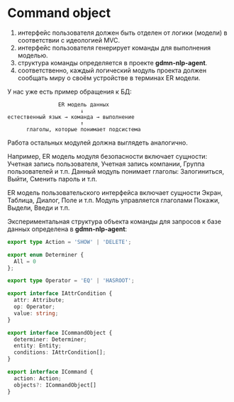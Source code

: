 # Command object

1) интерфейс пользователя должен быть отделен от логики (модели) в соответствии с идеологией MVC.
2) интерфейс пользователя генерирует команды для выполнения моделью.
3) структура команды определяется в проекте **gdmn-nlp-agent**.
4) соответственно, каждый логический модуль проекта должен сообщать миру о своём устройстве в терминах ER модели.

У нас уже есть пример обращения к БД:

                    ER модель данных
                           ↓
    естественный язык → команда → выполнение
                           ↑
          глаголы, которые понимает подсистема            


Работа остальных модулей должна выглядеть аналогично.

Например, ER модель модуля безопасности включает сущности: Учетная запись пользователя, Учетная запись компании, Группа пользователей и т.п. Данный модуль понимает глаголы: Залогиниться, Выйти, Сменить пароль и т.п.

ER модель пользовательского интерфейса включает сущности Экран, Таблица, Диалог, Поле и т.п. Модуль управляется глаголами Покажи, Выдели, Введи и т.п.

Экспериментальная структура объекта команды для запросов к базе данных определена в **gdmn-nlp-agent**:

````typescript
export type Action = 'SHOW' | 'DELETE';

export enum Determiner {
  All = 0
};

export type Operator = 'EQ' | 'HASROOT';

export interface IAttrCondition {
  attr: Attribute;
  op: Operator;
  value: string;
}

export interface ICommandObject {
  determiner: Determiner;
  entity: Entity;
  conditions: IAttrCondition[];
}

export interface ICommand {
  action: Action;
  objects?: ICommandObject[]
}
````

